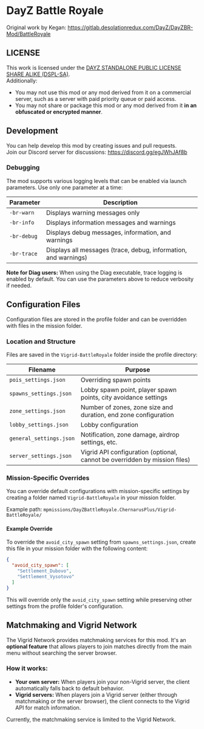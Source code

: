 # DayZ Battle Royale

Original work by Kegan: https://gitlab.desolationredux.com/DayZ/DayZBR-Mod/BattleRoyale

## LICENSE

This work is licensed under the [DAYZ STANDALONE PUBLIC LICENSE SHARE ALIKE (DSPL-SA)](LICENSE).  
Additionally:

- You may not use this mod or any mod derived from it on a commercial server, such as a server with paid priority queue or paid access.
- You may not share or package this mod or any mod derived from it **in an obfuscated or encrypted manner**.

## Development

You can help develop this mod by creating issues and pull requests.  
Join our Discord server for discussions: https://discord.gg/egJWhJAf8b

### Debugging

The mod supports various logging levels that can be enabled via launch parameters. Use only one parameter at a time:

| Parameter   | Description                                                     |
|-------------|-----------------------------------------------------------------|
| `-br-warn`  | Displays warning messages only                                  |
| `-br-info`  | Displays information messages and warnings                      |
| `-br-debug` | Displays debug messages, information, and warnings              |
| `-br-trace` | Displays all messages (trace, debug, information, and warnings) |

**Note for Diag users:** When using the Diag executable, trace logging is enabled by default. You can use the parameters above to reduce verbosity if needed.

## Configuration Files

Configuration files are stored in the profile folder and can be overridden with files in the mission folder.

### Location and Structure

Files are saved in the `Vigrid-BattleRoyale` folder inside the profile directory:

| Filename                | Purpose                                                                    |
|-------------------------|----------------------------------------------------------------------------|
| `pois_settings.json`    | Overriding spawn points                                                    |
| `spawns_settings.json`  | Lobby spawn point, player spawn points, city avoidance settings            |
| `zone_settings.json`    | Number of zones, zone size and duration, end zone configuration            |
| `lobby_settings.json`   | Lobby configuration                                                        |
| `general_settings.json` | Notification, zone damage, airdrop settings, etc.                          |
| `server_settings.json`  | Vigrid API configuration (optional, cannot be overridden by mission files) |

### Mission-Specific Overrides

You can override default configurations with mission-specific settings by creating a folder named `Vigrid-BattleRoyale` in your mission folder.

Example path: `mpmissions/DayZBattleRoyale.ChernarusPlus/Vigrid-BattleRoyale/`

#### Example Override

To override the `avoid_city_spawn` setting from `spawns_settings.json`, create this file in your mission folder with the following content:

```json
{
  "avoid_city_spawn": [
    "Settlement_Dubovo",
    "Settlement_Vysotovo"
  ]
}
```

This will override only the `avoid_city_spawn` setting while preserving other settings from the profile folder's configuration.

## Matchmaking and Vigrid Network

The Vigrid Network provides matchmaking services for this mod. It's an **optional feature** that allows players to join matches directly from the main menu without searching the server browser.

### How it works:

- **Your own server:** When players join your non-Vigrid server, the client automatically falls back to default behavior.
- **Vigrid servers:** When players join a Vigrid server (either through matchmaking or the server browser), the client connects to the Vigrid API for match information.

Currently, the matchmaking service is limited to the Vigrid Network.